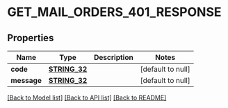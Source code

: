 # GET_MAIL_ORDERS_401_RESPONSE

## Properties
Name | Type | Description | Notes
------------ | ------------- | ------------- | -------------
**code** | [**STRING_32**](STRING_32.md) |  | [default to null]
**message** | [**STRING_32**](STRING_32.md) |  | [default to null]

[[Back to Model list]](../README.md#documentation-for-models) [[Back to API list]](../README.md#documentation-for-api-endpoints) [[Back to README]](../README.md)


